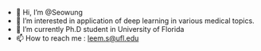 - 👋 Hi, I’m @Seowung
- 👀 I’m interested in application of deep learning in various medical topics.
- 🌱 I’m currently Ph.D student in University of Florida
- 📫 How to reach me : leem.s@ufl.edu

<!---
Seowung/Seowung is a ✨ special ✨ repository because its `README.md` (this file) appears on your GitHub profile.
You can click the Preview link to take a look at your changes.
--->
